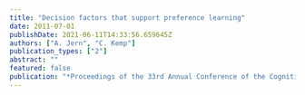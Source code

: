 ```yaml
---
title: "Decision factors that support preference learning"
date: 2011-07-01
publishDate: 2021-06-11T14:33:56.659645Z
authors: ["A. Jern", "C. Kemp"]
publication_types: ["2"]
abstract: ""
featured: false
publication: "*Proceedings of the 33rd Annual Conference of the Cognitive Science Society*"
---
```


